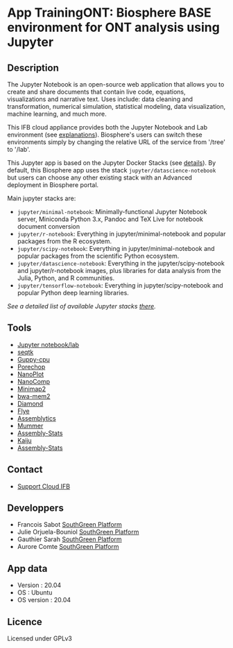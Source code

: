 # App TrainingONT: Biosphere BASE environment for ONT analysis using Jupyter

## Description

The Jupyter Notebook is an open-source web application that allows you to create and share documents that contain live code, equations, visualizations and narrative text. Uses include: data cleaning and transformation, numerical simulation, statistical modeling, data visualization, machine learning, and much more.

 This IFB cloud appliance provides both the Jupyter Notebook and Lab environment (see [explanations](https://jupyter.org/index.html)). Biosphere's users can switch these environments simply by changing the relative URL of the service from '/tree' to '/lab'.

This Jupyter app is based on the Jupyter Docker Stacks (see [details](https://jupyter-docker-stacks.readthedocs.io)). By default, this Biosphere app uses the stack `jupyter/datascience-notebook` but users can choose any other existing stack with an Advanced deployment in Biosphere portal.

Main jupyter stacks are:
- `jupyter/minimal-notebook`: Minimally-functional Jupyter Notebook server, Miniconda Python 3.x, Pandoc and TeX Live for notebook document conversion
- `jupyter/r-notebook`: Everything in jupyter/minimal-notebook and popular packages from the R ecosystem.
- `jupyter/scipy-notebook`: Everything in jupyter/minimal-notebook and popular packages from the scientific Python ecosystem.
- `jupyter/datascience-notebook`: Everything in the jupyter/scipy-notebook and jupyter/r-notebook images, plus libraries for data analysis from the Julia, Python, and R communities.
- `jupyter/tensorflow-notebook`: Everything in jupyter/scipy-notebook and popular Python deep learning libraries.

*See a detailed list of available Jupyter stacks [there](https://jupyter-docker-stacks.readthedocs.io/en/latest/using/selecting.html).*

## Tools

* [Jupyter notebook/lab](https://jupyter.org)
* [seqtk](https://github.com/lh3/seqtk)
* [Guppy-cpu](https://community.nanoporetech.com/downloads)
* [Porechop](https://github.com/rrwick/Porechop)
* [NanoPlot](https://github.com/wdecoster/NanoPlot)
* [NanoComp](https://github.com/wdecoster/nanocomp)
* [Minimap2](https://github.com/lh3/minimap2)
* [bwa-mem2](https://github.com/bwa-mem2/bwa-mem2)
* [Diamond](https://github.com/bbuchfink/diamond)
* [Flye](https://github.com/fenderglass/Flye)
* [Assemblytics](http://assemblytics.com/)
* [Mummer](https://github.com/mummer4/mummer)
* [Assembly-Stats](https://github.com/sanger-pathogens/assembly-stats)
* [Kaiju](https://github.com/bioinformatics-centre/kaiju)
* [Assembly-Stats](https://github.com/sanger-pathogens/assembly-stats)


## Contact

* [Support Cloud IFB](mailto:biosphere-support@genouest.org) 

## Developpers

* Francois Sabot [SouthGreen Platform](https://southgreen.fr)
* Julie Orjuela-Bouniol [SouthGreen Platform](https://southgreen.fr)
* Gauthier Sarah [SouthGreen Platform](https://southgreen.fr)
* Aurore Comte [SouthGreen Platform](https://southgreen.fr)

## App data

* Version : 20.04
* OS : Ubuntu
* OS version : 20.04

## Licence

Licensed under GPLv3
